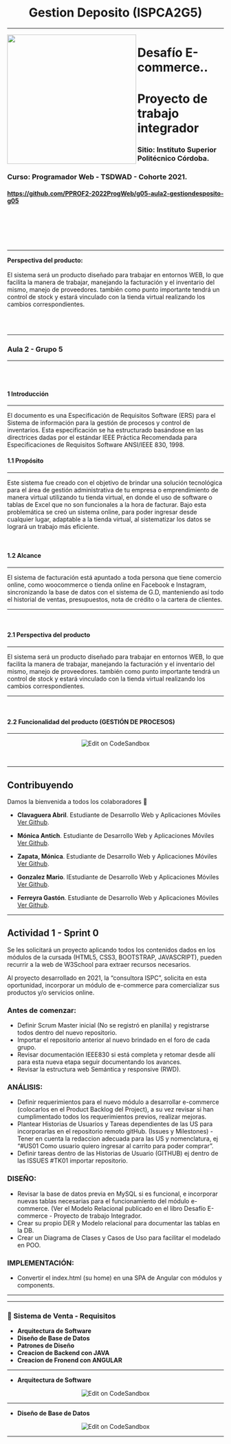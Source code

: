 <h1 align="center">Gestion Deposito (ISPCA2G5)</h1>

---

<a href="url"><img src="https://github.com/PPROF2-2022ProgWeb/g05-aula2-gestiondesposito-g05/blob/main/Angular/src/assets/img/logo.png" align="left" height="300"></a>


# Desafío E-commerce..
# Proyecto de trabajo integrador
### Sitio: Instituto Superior Politécnico Córdoba.

### Curso: Programador Web - TSDWAD - Cohorte 2021.

#### https://github.com/PPROF2-2022ProgWeb/g05-aula2-gestiondesposito-g05
<br>
<br>
<br>
<br>

####
---
**Perspectiva del producto:**
<br><br>
El sistema será un producto diseñado para trabajar en entornos WEB, lo que facilita la manera de trabajar, manejando la facturación y el inventario del mismo, manejo de proveedores. también como punto importante tendrá un control de stock y estará vinculado con la tienda virtual realizando los cambios correspondientes.

<br>
<br>


---

###         Aula 2 -  Grupo 5
---
<br>
<br>

#### 1     Introducción
---

El documento es una Especificación de Requisitos Software (ERS) para el Sistema de información para la gestión de procesos y control de inventarios. Esta especificación se ha estructurado basándose en las directrices dadas por el estándar IEEE Práctica Recomendada para Especificaciones de Requisitos Software ANSI/IEEE 830, 1998.
<br>

#### 1.1         Propósito
---

Este sistema fue creado con el objetivo de brindar una solución tecnológica para el área de gestión administrativa de tu empresa o emprendimiento de manera virtual utilizando tu tienda virtual, en donde el uso de software o tablas de Excel que no son funcionales a la hora de facturar.
Bajo esta problemática se creó un sistema online, para poder ingresar desde cualquier lugar, adaptable a la tienda virtual, al sistematizar los datos se logrará un trabajo más eficiente.

<br>

#### 1.2         Alcance
--- 

El sistema de facturación está apuntado a toda persona que tiene comercio online, como woocommerce o tienda online en Facebook e Instagram, sincronizando la base de datos con el sistema de G.D, manteniendo así todo el historial de ventas, presupuestos, nota de crédito o la cartera de clientes.

--- 
<br>

#### 2.1         Perspectiva del producto
--- 

El sistema será un producto diseñado para trabajar en entornos WEB, lo que facilita la manera de trabajar, manejando la facturación y el inventario del mismo, manejo de proveedores. también como punto importante tendrá un control de stock y estará vinculado con la tienda virtual realizando los cambios correspondientes.


--- 
<br>

#### 2.2         Funcionalidad del producto (GESTIÓN DE PROCESOS)
--- 

<p align="center">
  <a>
    <img alt="Edit on CodeSandbox" src="https://github.com/PPROF2-2022ProgWeb/g05-aula2-gestiondesposito-g05/blob/main/Angular/src/assets/img/pngcom.png">
  </a>
</p>

<br>

--- 
## Contribuyendo

Damos la bienvenida a todos los colaboradores 💙

- **Clavaguera Abril**. Estudiante de Desarrollo Web y Aplicaciones Móviles [Ver Github](https://github.com/Abrilc90).

- **Mónica Antich**. Estudiante de Desarrollo Web y Aplicaciones Móviles [Ver Github](https://github.com/MonicaAntich).

- **Zapata, Mónica**. Estudiante de Desarrollo Web y Aplicaciones Móviles [Ver Github](https://github.com/MonicaVZapata).

- **Gonzalez Mario**. IEstudiante de Desarrollo Web y Aplicaciones Móviles [Ver Github](https://github.com/mariogonzalezispc).

- **Ferreyra Gastón**. Estudiante de Desarrollo Web y Aplicaciones Móviles [Ver Github](https://github.com/gastonloco).
--- 

## Actividad 1 - Sprint 0

Se les solicitará un proyecto aplicando todos los contenidos dados en los módulos de la cursada (HTML5, CSS3, BOOTSTRAP, JAVASCRIPT),  pueden recurrir a la web de W3School para extraer recursos necesarios.

Al proyecto desarrollado en 2021, la “consultora ISPC”, solicita  en esta oportunidad, incorporar un módulo de e-commerce para comercializar sus productos y/o servicios online.


### Antes de comenzar:

- Definir Scrum Master inicial (No se registró en planilla) y registrarse todos dentro del nuevo repositorio.
- Importar el repositorio anterior al nuevo brindado en el foro de cada grupo.
- Revisar documentación IEEE830 si está completa y retomar desde allí para esta nueva etapa seguir documentando los avances.
- Revisar la estructura web Semántica y responsive (RWD).


###   ANÁLISIS:

- Definir requerimientos para el nuevo módulo a desarrollar e-commerce (colocarlos en el Product Backlog del Project), a su vez revisar si han cumplimentado todos los requerimientos previos, realizar mejoras.
- Plantear Historias de Usuarios y Tareas dependientes de las US para incorporarlas en el repositorio remoto gitHub. (Issues y Milestones) - Tener en cuenta la redaccion adecuada para las US y nomenclatura, ej “#US01 Como usuario quiero ingresar al carrito para poder comprar”.
- Definir tareas dentro de las Historias de Usuario (GITHUB) ej dentro de las ISSUES  #TK01 importar repositorio.


###   DISEÑO:

- Revisar la base de datos previa en MySQL si es funcional, e incorporar nuevas tablas necesarias para el funcionamiento del módulo e-commerce. (Ver el Modelo Relacional publicado en el libro Desafío E-commerce - Proyecto de trabajo Integrador.
- Crear su propio DER y Modelo relacional para documentar las tablas en la DB.
- Crear un Diagrama de Clases y Casos de Uso para facilitar el modelado en POO.


###   IMPLEMENTACIÓN:

- Convertir el index.html (su home) en una SPA de Angular con módulos y components.

---


<!--
--- 
#### Frontend
- HTML -(25 de octubre 2021)
- BOOSTRAP-(25 de octubre 2021)
- CSS -(25 de octubre 2021)
- Responsive-(25 de octubre 2021)
- JS-(22 de noviembre 2021)
- PHP-(22 de noviembre 2021)

<!--
#### Backend
- MySQL-(1 de Noviembre 2021)
- Consultas--(1 de Noviembre 2021)
--- 
-->
--- 

### 🎥 Sistema de Venta - Requisitos

- **Arquitectura de Software**
- **Diseño de Base de Datos**
- **Patrones de Diseño**
- **Creacion de Backend con JAVA**
- **Creacion de Fronend con ANGULAR**
<!--
- **Creacion de App con XAMARIN  (ver)**
-->
--- 

- **Arquitectura de Software**

<p align="center">
  <a>
    <img alt="Edit on CodeSandbox" src="https://github.com/PPROF2-2022ProgWeb/g05-aula2-gestiondesposito-g05/blob/main/Angular/src/assets/img/diagrama.png">
  </a>
</p>

--- 

- **Diseño de Base de Datos**

<p align="center">
  <a>
    <img alt="Edit on CodeSandbox" src="https://github.com/PPROF2-2022ProgWeb/g05-aula2-gestiondesposito-g05/blob/main/Angular/src/assets/img/Der.png">
  </a>
</p>

--- 



<!-- YT:START -->

<!--
- [Practica Profesionalizante 1_Parte1][video1]
- [Practica Profesionalizante 1_Parte2][video2]
- [IEFI_Programacion_1_Parte1][video3]
- [IEFI_Programacion_1_Parte2][video4]
- [IEFI_Base de Datos][video5]

<!-- YT:END -->

<!--
---
[video1]: https://www.youtube.com/watch?v=oyQQRNPyZ0E
[video2]: https://www.youtube.com/watch?v=kpJN7WFziL4
[video3]: https://www.youtube.com/watch?v=ffQc45vwrT0&t=3s
[video4]: https://www.youtube.com/watch?v=OdESUNqbz74
[video5]: https://www.youtube.com/watch?v=YJ_Bg6fGyso&t=169s

-->

